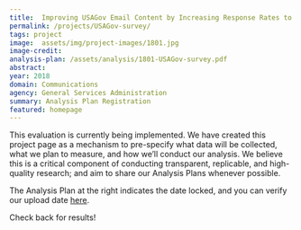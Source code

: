```yaml
---
title:  Improving USAGov Email Content by Increasing Response Rates to a Subscriber Feedback Survey
permalink: /projects/USAGov-survey/
tags: project  
image:  assets/img/project-images/1801.jpg
image-credit: 
analysis-plan: /assets/analysis/1801-USAGov-survey.pdf
abstract: 
year: 2018  
domain: Communications
agency: General Services Administration
summary: Analysis Plan Registration
featured: homepage
---
```

This evaluation is currently being implemented. We have created this project page as a mechanism to pre-specify what data will be collected, what we plan to measure, and how we’ll conduct our analysis. We believe this is a critical component of conducting transparent, replicable, and high-quality research; and aim to share our Analysis Plans whenever possible.

The Analysis Plan at the right indicates the date locked, and you can verify our upload date <a href="https://github.com/gsa-oes/office-of-evaluation-sciences/tree/master/assets/analysis">here</a>. 

Check back for results!
